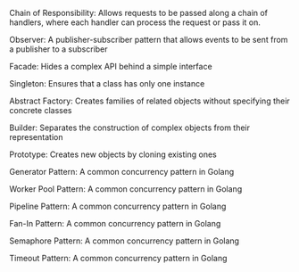 Chain of Responsibility: Allows requests to be passed along a chain of handlers, where each handler can process the request or pass it on.

Observer: A publisher-subscriber pattern that allows events to be sent from a publisher to a subscriber 

Facade: Hides a complex API behind a simple interface 

Singleton: Ensures that a class has only one instance 

Abstract Factory: Creates families of related objects without specifying their concrete classes 

Builder: Separates the construction of complex objects from their representation 

Prototype: Creates new objects by cloning existing ones 

Generator Pattern: A common concurrency pattern in Golang 

Worker Pool Pattern: A common concurrency pattern in Golang 

Pipeline Pattern: A common concurrency pattern in Golang 

Fan-In Pattern: A common concurrency pattern in Golang 

Semaphore Pattern: A common concurrency pattern in Golang 

Timeout Pattern: A common concurrency pattern in Golang